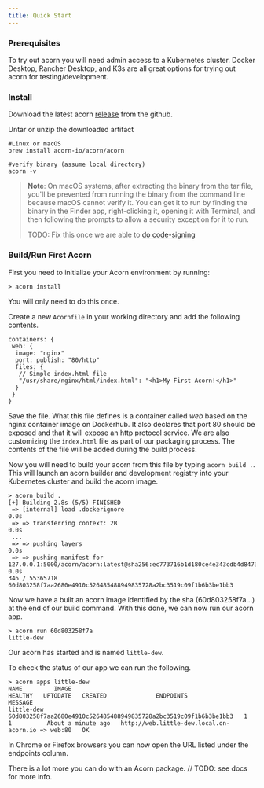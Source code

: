 ```yaml
---
title: Quick Start
---
```


### Prerequisites

To try out acorn you will need admin access to a Kubernetes cluster. Docker Desktop, Rancher Desktop, and K3s are all great options for trying out acorn for testing/development.

### Install

Download the latest acorn [release](https://github.com/acorn-io/acorn/releases/latest) from the github.

Untar or unzip the downloaded artifact

```shell
#Linux or macOS
brew install acorn-io/acorn/acorn

#verify binary (assume local directory)
acorn -v
```

> **Note**: On macOS systems, after extracting the binary from the tar file, you'll be prevented from running the binary from the command line because macOS cannot verify it. You can get it to run by finding the binary in the Finder app, right-clicking it, opening it with Terminal, and then following the prompts to allow a security exception for it to run.
>
> TODO: Fix this once we are able to [do code-signing](https://github.com/acorn-io/acorn/issues/46)

### Build/Run First Acorn

First you need to initialize your Acorn environment by running:

```shell
> acorn install
```

You will only need to do this once.

Create a new `Acornfile` in your working directory and add the following contents.

```cue
containers: {
 web: {
  image: "nginx"
  port: publish: "80/http"
  files: {
   // Simple index.html file
   "/usr/share/nginx/html/index.html": "<h1>My First Acorn!</h1>"
  }
 }
}
```

Save the file. What this file defines is a container called *web* based on the nginx container image on Dockerhub. It also declares that port 80 should be exposed and that it will expose an http protocol service. We are also customizing the `index.html` file as part of our packaging process. The contents of the file will be added during the build process.

Now you will need to build your acorn from this file by typing `acorn build .`. This will launch an acorn builder and development registry into your Kubernetes cluster and build the acorn image.

```shell
> acorn build .
[+] Building 2.8s (5/5) FINISHED
 => [internal] load .dockerignore                                                                                       0.0s
 => => transferring context: 2B                                                                                         0.0s
 ...
 => => pushing layers                                                                                                   0.0s
 => => pushing manifest for 127.0.0.1:5000/acorn/acorn:latest@sha256:ec773716b1d180ce4e343cdb4d84736107655401a3d411728  0.0s
346 / 55365718
60d803258f7aa2680e4910c526485488949835728a2bc3519c09f1b6b3be1bb3
```

Now we have a built an acorn image identified by the sha (60d803258f7a...) at the end of our build command. With this done, we can now run our acorn app.

```shell
> acorn run 60d803258f7a
little-dew
```

Our acorn has started and is named `little-dew`.

To check the status of our app we can run the following.

```shell
> acorn apps little-dew
NAME         IMAGE                                                              HEALTHY   UPTODATE   CREATED              ENDPOINTS                                           MESSAGE
little-dew   60d803258f7aa2680e4910c526485488949835728a2bc3519c09f1b6b3be1bb3   1         1          About a minute ago   http://web.little-dew.local.on-acorn.io => web:80   OK
```

In Chrome or Firefox browsers you can now open the URL listed under the endpoints column.

There is a lot more you can do with an Acorn package. // TODO: see docs for more info.
